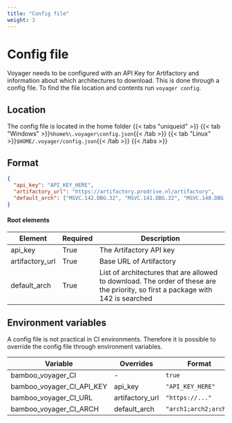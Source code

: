 ```yaml
---
title: "Config file"
weight: 3
---
```


# Config file
Voyager needs to be configured with an API Key for Artifactory and information about which architectures to download.
This is done through a config file. To find the file location and contents run `voyager config`.

## Location
The config file is located in the home folder
{{< tabs "uniqueid" >}}
{{< tab "Windows" >}}`%home%\.voyager\config.json`{{< /tab >}}
{{< tab "Linux" >}}`$HOME/.voyager/config.json`{{< /tab >}}
{{< /tabs >}}

## Format
```json
{
  "api_key": "API_KEY_HERE",
  "artifactory_url": "https://artifactory.prodrive.nl/artifactory",
  "default_arch": ["MSVC.142.DBG.32", "MSVC.141.DBG.32", "MSVC.140.DBG.32", "go.windows.amd64", "windows"]
}
```
#### Root elements
|Element         |Required|Description|
|----------------|--------|-----------|
|api_key         |True    |The Artifactory API key|
|artifactory_url |True    |Base URL of Artifactory|
|default_arch    |True    |List of architectures that are allowed to download. The order of these are the priority, so first a package with 142 is searched|

## Environment variables
A config file is not practical in CI environments. Therefore it is possible to override the config file through environment variables.

|Variable                  |Overrides       |Format|
|--------------------------|----------------|------|
|bamboo_voyager_CI         | -              |`true`|
|bamboo_voyager_CI_API_KEY |api_key         |`"API_KEY_HERE"`|
|bamboo_voyager_CI_URL     |artifactory_url |`"https://..."`|
|bamboo_voyager_CI_ARCH    |default_arch    |`"arch1;arch2;arch3"`|